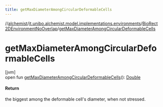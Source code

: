 ```yaml
---
title: getMaxDiameterAmongCircularDeformableCells
---
```

//[alchemist](../../../index.html)/[it.unibo.alchemist.model.implementations.environments](../index.html)/[BioRect2DEnvironmentNoOverlap](index.html)/[getMaxDiameterAmongCircularDeformableCells](get-max-diameter-among-circular-deformable-cells.html)



# getMaxDiameterAmongCircularDeformableCells



[jvm]\
open fun [getMaxDiameterAmongCircularDeformableCells](get-max-diameter-among-circular-deformable-cells.html)(): [Double](https://kotlinlang.org/api/latest/jvm/stdlib/kotlin/-double/index.html)



#### Return



the biggest among the deformable cell's diameter, when not stressed.





